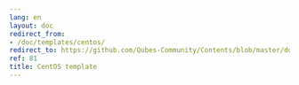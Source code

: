 ```yaml
---
lang: en
layout: doc
redirect_from:
- /doc/templates/centos/
redirect_to: https://github.com/Qubes-Community/Contents/blob/master/docs/os/centos.md
ref: 81
title: CentOS template
---
```

